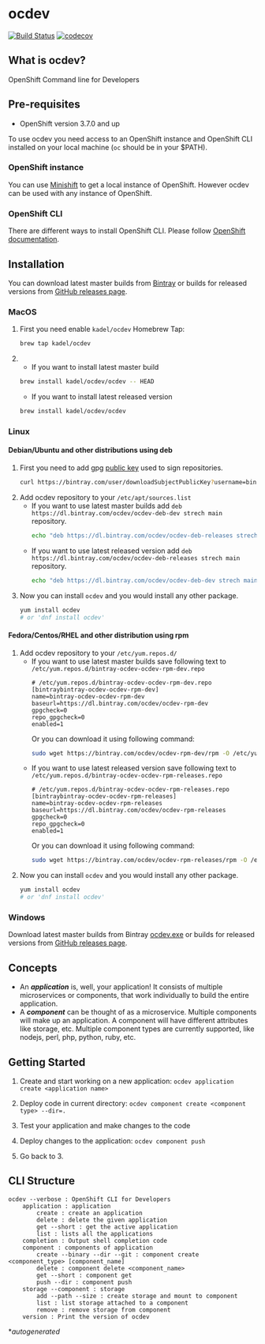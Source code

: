 # ocdev
[![Build Status](https://travis-ci.org/redhat-developer/ocdev.svg?branch=master)](https://travis-ci.org/redhat-developer/ocdev) [![codecov](https://codecov.io/gh/redhat-developer/ocdev/branch/master/graph/badge.svg)](https://codecov.io/gh/redhat-developer/ocdev)

## What is ocdev?
OpenShift Command line for Developers

## Pre-requisites
- OpenShift version 3.7.0 and up

To use ocdev you need access to an OpenShift instance and OpenShift CLI installed on your local machine (`oc` should be in your $PATH).


### OpenShift instance
You can use [Minishift](https://docs.openshift.org/latest/minishift/index.html) to get a local instance of OpenShift. However ocdev can be used with any instance of OpenShift.

### OpenShift CLI 
There are different ways to install OpenShift CLI. 
Please follow [OpenShift documentation](https://docs.openshift.org/latest/cli_reference/get_started_cli.html#installing-the-cli).


## Installation
You can download latest master builds from [Bintray](https://dl.bintray.com/ocdev/ocdev/latest/) or 
builds for released versions from [GitHub releases page](https://github.com/redhat-developer/ocdev/releases).

### MacOS
1. First you need enable `kadel/ocdev` Homebrew Tap:
    ```sh
    brew tap kadel/ocdev
    ```
2. 
    - If you want to install latest master build
    ```sh
    brew install kadel/ocdev/ocdev -- HEAD
    ```
    - If you want to install latest released version
    ```sh
    brew install kadel/ocdev/ocdev
    ```

### Linux
#### Debian/Ubuntu and other distributions using deb
1. First you need to add gpg [public key](https://bintray.com/user/downloadSubjectPublicKey?username=bintray) used to sign repositories.
    ```sh
    curl https://bintray.com/user/downloadSubjectPublicKey?username=bintray | apt-key add -
    ```
2. Add ocdev repository to your `/etc/apt/sources.list`
    - If you want to use latest master builds add  `deb https://dl.bintray.com/ocdev/ocdev-deb-dev strech main` repository.
      ```sh
      echo "deb https://dl.bintray.com/ocdev/ocdev-deb-releases strech main" | sudo tee -a /etc/apt/sources.list
      ```
    - If you want to use latest released version add  `deb https://dl.bintray.com/ocdev/ocdev-deb-releases strech main` repository.
      ```sh
      echo "deb https://dl.bintray.com/ocdev/ocdev-deb-dev strech main" | sudo tee -a /etc/apt/sources.list
      ```
3. Now you can install `ocdev` and you would install any other package.
   ```sh
   yum install ocdev
   # or 'dnf install ocdev'
   ```


#### Fedora/Centos/RHEL and other distribution using rpm
1. Add ocdev repository to your `/etc/yum.repos.d/`
    - If you want to use latest master builds save following text to `/etc/yum.repos.d/bintray-ocdev-ocdev-rpm-dev.repo`
        ```
        # /etc/yum.repos.d/bintray-ocdev-ocdev-rpm-dev.repo
        [bintraybintray-ocdev-ocdev-rpm-dev]
        name=bintray-ocdev-ocdev-rpm-dev
        baseurl=https://dl.bintray.com/ocdev/ocdev-rpm-dev
        gpgcheck=0
        repo_gpgcheck=0
        enabled=1
        ```
        Or you can download it using following command:
        ```sh
        sudo wget https://bintray.com/ocdev/ocdev-rpm-dev/rpm -O /etc/yum.repos.d/bintray-ocdev-ocdev-rpm-dev.repo
        ```
    - If you want to use latest released version save following text to `/etc/yum.repos.d/bintray-ocdev-ocdev-rpm-releases.repo`
        ```
        # /etc/yum.repos.d/bintray-ocdev-ocdev-rpm-releases.repo
        [bintraybintray-ocdev-ocdev-rpm-releases]
        name=bintray-ocdev-ocdev-rpm-releases
        baseurl=https://dl.bintray.com/ocdev/ocdev-rpm-releases
        gpgcheck=0
        repo_gpgcheck=0
        enabled=1
        ```
        Or you can download it using following command:
        ```sh
        sudo wget https://bintray.com/ocdev/ocdev-rpm-releases/rpm -O /etc/yum.repos.d/bintray-ocdev-ocdev-rpm-releases.repo
        ```
3. Now you can install `ocdev` and you would install any other package.
   ```sh
   yum install ocdev
   # or 'dnf install ocdev'
   ```

### Windows
Download latest master builds from Bintray [ocdev.exe](https://dl.bintray.com/ocdev/ocdev/latest/windows-amd64/:ocdev.exe) or 
builds for released versions from [GitHub releases page](https://github.com/kadel/ocdev/releases).

## Concepts

- An **_application_** is, well, your application! It consists of multiple microservices or components, that work individually to build the entire application.
- A **_component_** can be thought of as a microservice. Multiple components will make up an application. A component will have different attributes like storage, etc.
Multiple component types are currently supported, like nodejs, perl, php, python, ruby, etc.

## Getting Started

1. Create and start working on a new application:
`ocdev application create <application name>`

2. Deploy code in current directory:
`ocdev component create <component type> --dir=.`

3. Test your application and make changes to the code

4. Deploy changes to the application:
`ocdev component push`

5. Go back to 3.

## CLI Structure
```
ocdev --verbose : OpenShift CLI for Developers
    application : application
        create : create an application
        delete : delete the given application
        get --short : get the active application
        list : lists all the applications
    completion : Output shell completion code
    component : components of application
        create --binary --dir --git : component create <component_type> [component_name]
        delete : component delete <component_name>
        get --short : component get
        push --dir : component push
    storage --component : storage
        add --path --size : create storage and mount to component
        list : list storage attached to a component
        remove : remove storage from component
    version : Print the version of ocdev
```
*_autogenerated_